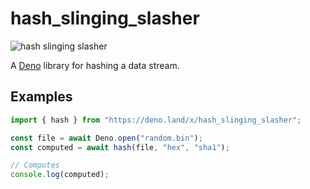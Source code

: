 # hash_slinging_slasher

![hash slinging slasher](https://static.wikia.nocookie.net/spongebob/images/4/47/Hash.png/revision/latest?cb=20190909014753)

A [Deno](https://deno.land/) library for hashing a data stream.

## Examples

```typescript
import { hash } from "https://deno.land/x/hash_slinging_slasher";

const file = await Deno.open("random.bin");
const computed = await hash(file, "hex", "sha1");

// Computes
console.log(computed);
```
